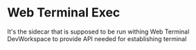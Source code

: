 # Web Terminal Exec

It's the sidecar that is supposed to be run withing Web Terminal DevWorkspace to provide API needed for establishing terminal
